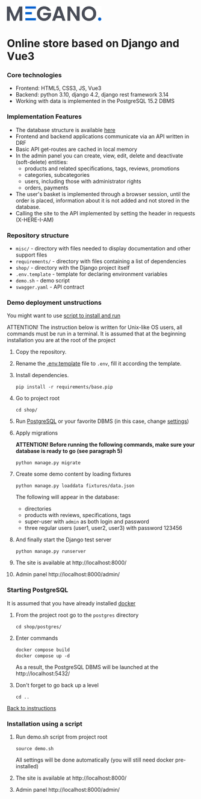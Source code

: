 ![logo](misc/img/logo.png)

# Online store based on Django and Vue3

### Core technologies

* Frontend: HTML5, CSS3, JS, Vue3
* Backend: python 3.10, django 4.2, django rest framework 3.14
* Working with data is implemented in the PostgreSQL 15.2 DBMS

### Implementation Features

* The database structure is available [here](misc/img/database.png)
* Frontend and backend applications communicate via an API written in DRF
* Basic API get-routes are cached in local memory
* In the admin panel you can create, view, edit, delete and deactivate
  (soft-delete) entities:
    * products and related specifications, tags, reviews, promotions
    * categories, subcategories
    * users, including those with administrator rights
    * orders, payments
* The user's basket is implemented through a browser session, until the order
  is placed, information about it is not added and not stored in the database.
* Calling the site to the API implemented by setting the header in requests
  (X-HERE-I-AM)

### Repository structure

* `misc/` - directory with files needed to display documentation and
  other support files
* `requirements/` - directory with files containing a list of dependencies
* `shop/` - directory with the Django project itself
* `.env.template` - template for declaring environment variables
* `demo.sh` - demo script
* `swagger.yaml` - API contract

### Demo deployment unstructions

You might want to use
[script to install and run](#установка-с-помощью-скрипта)

ATTENTION! The instruction below is written for Unix-like OS users,
all commands must be run in a terminal. It is assumed that at the beginning
installation you are at the root of the project

1. Copy the repository.
2. Rename the [.env.template](.env.template) file to `.env`,
   fill it according the template.

3. Install dependencies.
    ```shell
    pip install -r requirements/base.pip
    ```
4. Go to project root
    ```shell
   cd shop/
   ```
5. Run [PostgreSQL](#start-subd-postrgesql) or your favorite DBMS
   (in this case, change [settings](shop/backend/settings.py#L125))

6. Apply migrations

   **ATTENTION! Before running the following commands, make sure your database
   is ready to go (see paragraph 5)**
    ```shell
    python manage.py migrate
    ```

7. Create some demo content by loading fixtures
    ```shell
   python manage.py loaddata fixtures/data.json
   ```
   The following will appear in the database:
    * directories
    * products with reviews, specifications, tags
    * super-user with `admin` as both login and password
    * three regular users (user1, user2, user3) with password 123456

8. And finally start the Django test server
    ```shell
   python manage.py runserver
   ```

9. The site is available at http://localhost:8000/
10. Admin panel http://localhost:8000/admin/

### Starting PostgreSQL

It is assumed that you have already installed
[docker](https://docs.docker.com/desktop/install/linux-install/)

1. From the project root go to the `postgres` directory
    ```shell
   cd shop/postgres/
   ```
2. Enter commands
    ```shell
   docker compose build
   docker compose up -d
   ```

   As a result, the PostgreSQL DBMS will be launched at the
   http://localhost:5432/
3. Don't forget to go back up a level
    ```shell
   cd ..
   ```

[Back to instructions](#инструкция-по-демонстрационному-развертыванию)

### Installation using a script

1. Run demo.sh script from project root
    ```shell 
    source demo.sh
    ```
   All settings will be done automatically (you will still need
   docker pre-installed)

2. The site is available at http://localhost:8000/
3. Admin panel http://localhost:8000/admin/